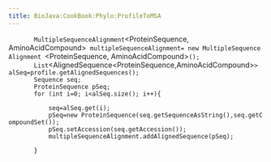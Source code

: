 ```yaml
---
title: BioJava:CookBook:Phylo:ProfileToMSA
---
```


`       MultipleSequenceAlignment`<ProteinSequence, AminoAcidCompound>` multipleSequenceAlignment= new MultipleSequenceAlignment `<ProteinSequence, AminoAcidCompound>`();`  
`       List`<AlignedSequence<ProteinSequence,AminoAcidCompound>`> alSeq=profile.getAlignedSequences();`  
`       Sequence`<AminoAcidCompound>` seq;`  
`       ProteinSequence pSeq;`  
`       for (int i=0; i<alSeq.size(); i++){`  
`     `  
`           seq=alSeq.get(i);`  
`           pSeq=new ProteinSequence(seq.getSequenceAsString(),seq.getCompoundSet());`  
`           pSeq.setAccession(seq.getAccession());`  
`           multipleSequenceAlignment.addAlignedSequence(pSeq);`  
`              `  
`       }`
